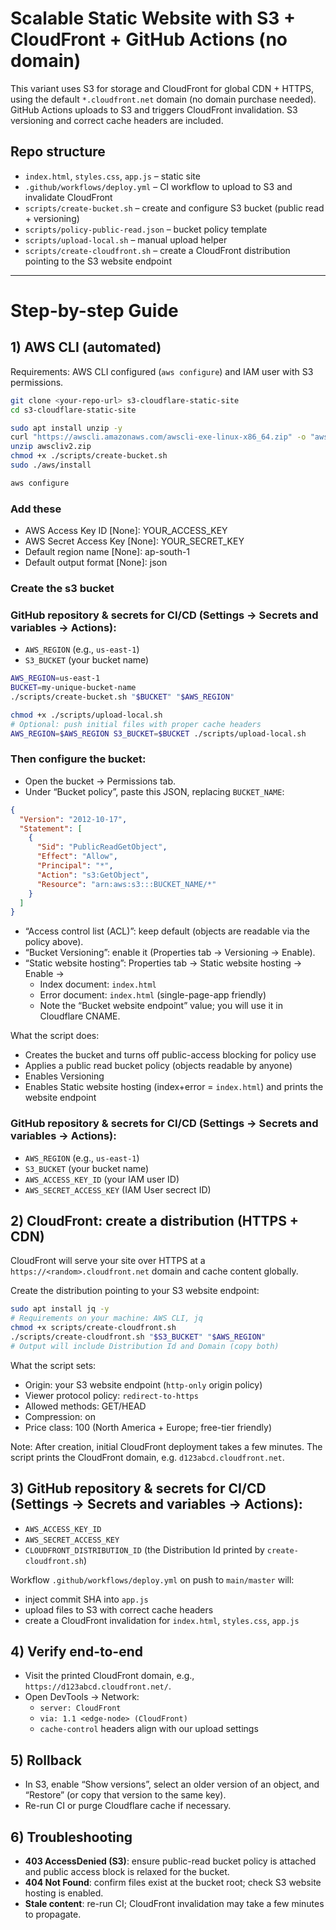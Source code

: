 # Scalable Static Website with S3 + CloudFront + GitHub Actions (no domain)

This variant uses S3 for storage and CloudFront for global CDN + HTTPS, using the default `*.cloudfront.net` domain (no domain purchase needed). GitHub Actions uploads to S3 and triggers CloudFront invalidation. S3 versioning and correct cache headers are included.

## Repo structure
- `index.html`, `styles.css`, `app.js` – static site
- `.github/workflows/deploy.yml` – CI workflow to upload to S3 and invalidate CloudFront
- `scripts/create-bucket.sh` – create and configure S3 bucket (public read + versioning)
- `scripts/policy-public-read.json` – bucket policy template
- `scripts/upload-local.sh` – manual upload helper
- `scripts/create-cloudfront.sh` – create a CloudFront distribution pointing to the S3 website endpoint

---

# Step-by-step Guide

## 1) AWS CLI (automated)
Requirements: AWS CLI configured (`aws configure`) and IAM user with S3 permissions.
```bash
git clone <your-repo-url> s3-cloudflare-static-site
cd s3-cloudflare-static-site
```
```bash
sudo apt install unzip -y
curl "https://awscli.amazonaws.com/awscli-exe-linux-x86_64.zip" -o "awscliv2.zip"
unzip awscliv2.zip
chmod +x ./scripts/create-bucket.sh
sudo ./aws/install
```
```bash
aws configure
```
### Add these
 * AWS Access Key ID [None]: YOUR_ACCESS_KEY
 * AWS Secret Access Key [None]: YOUR_SECRET_KEY
 * Default region name [None]: ap-south-1
 * Default output format [None]: json
   
### Create the s3 bucket
### GitHub repository & secrets for CI/CD (Settings → Secrets and variables → Actions):
 - `AWS_REGION` (e.g., `us-east-1`)
 - `S3_BUCKET` (your bucket name)
   
```bash
AWS_REGION=us-east-1
BUCKET=my-unique-bucket-name
./scripts/create-bucket.sh "$BUCKET" "$AWS_REGION"
```
```bash
chmod +x ./scripts/upload-local.sh
# Optional: push initial files with proper cache headers
AWS_REGION=$AWS_REGION S3_BUCKET=$BUCKET ./scripts/upload-local.sh
```

### Then configure the bucket:
- Open the bucket → Permissions tab.
- Under “Bucket policy”, paste this JSON, replacing `BUCKET_NAME`:
```json
{
  "Version": "2012-10-17",
  "Statement": [
    {
      "Sid": "PublicReadGetObject",
      "Effect": "Allow",
      "Principal": "*",
      "Action": "s3:GetObject",
      "Resource": "arn:aws:s3:::BUCKET_NAME/*"
    }
  ]
}
```
- “Access control list (ACL)”: keep default (objects are readable via the policy above).
- “Bucket Versioning”: enable it (Properties tab → Versioning → Enable).
- “Static website hosting”: Properties tab → Static website hosting → Enable →
  - Index document: `index.html`
  - Error document: `index.html` (single-page-app friendly)
  - Note the “Bucket website endpoint” value; you will use it in Cloudflare CNAME.

What the script does:
- Creates the bucket and turns off public-access blocking for policy use
- Applies a public read bucket policy (objects readable by anyone)
- Enables Versioning
- Enables Static website hosting (index+error = `index.html`) and prints the website endpoint

### GitHub repository & secrets for CI/CD (Settings → Secrets and variables → Actions):
 - `AWS_REGION` (e.g., `us-east-1`)
 - `S3_BUCKET` (your bucket name)
 - `AWS_ACCESS_KEY_ID` (your IAM user ID)
 - `AWS_SECRET_ACCESS_KEY` (IAM User secrect ID)

## 2) CloudFront: create a distribution (HTTPS + CDN)

CloudFront will serve your site over HTTPS at a `https://<random>.cloudfront.net` domain and cache content globally.

Create the distribution pointing to your S3 website endpoint:
```bash
sudo apt install jq -y
# Requirements on your machine: AWS CLI, jq
chmod +x scripts/create-cloudfront.sh
./scripts/create-cloudfront.sh "$S3_BUCKET" "$AWS_REGION"
# Output will include Distribution Id and Domain (copy both)
```
What the script sets:
- Origin: your S3 website endpoint (`http-only` origin policy)
- Viewer protocol policy: `redirect-to-https`
- Allowed methods: GET/HEAD
- Compression: on
- Price class: 100 (North America + Europe; free-tier friendly)

Note: After creation, initial CloudFront deployment takes a few minutes. The script prints the CloudFront domain, e.g. `d123abcd.cloudfront.net`.

## 3) GitHub repository & secrets for CI/CD (Settings → Secrets and variables → Actions):
- `AWS_ACCESS_KEY_ID`
- `AWS_SECRET_ACCESS_KEY`
- `CLOUDFRONT_DISTRIBUTION_ID` (the Distribution Id printed by `create-cloudfront.sh`)

Workflow `.github/workflows/deploy.yml` on push to `main/master` will:
- inject commit SHA into `app.js`
- upload files to S3 with correct cache headers
- create a CloudFront invalidation for `index.html`, `styles.css`, `app.js`

## 4) Verify end-to-end
- Visit the printed CloudFront domain, e.g., `https://d123abcd.cloudfront.net/`.
- Open DevTools → Network:
  - `server: CloudFront`
  - `via: 1.1 <edge-node> (CloudFront)`
  - `cache-control` headers align with our upload settings

## 5) Rollback
- In S3, enable “Show versions”, select an older version of an object, and “Restore” (or copy that version to the same key).
- Re-run CI or purge Cloudflare cache if necessary.

## 6) Troubleshooting
- **403 AccessDenied (S3)**: ensure public-read bucket policy is attached and public access block is relaxed for the bucket.
- **404 Not Found**: confirm files exist at the bucket root; check S3 website hosting is enabled.
- **Stale content**: re-run CI; CloudFront invalidation may take a few minutes to propagate.
